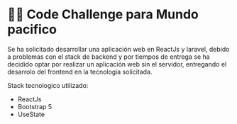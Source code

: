 # 👨‍💻 Code Challenge para Mundo pacifico

Se ha solicitado desarrollar una aplicación web en ReactJs y laravel, debido a problemas con el stack de backend y por tiempos de entrega se ha decidido optar por realizar un aplicación web sin el servidor, entregando el desarrolo del frontend en la tecnologia solicitada.

Stack tecnologico utilizado: 
  - ReactJs
  - Bootstrap 5
  - UseState